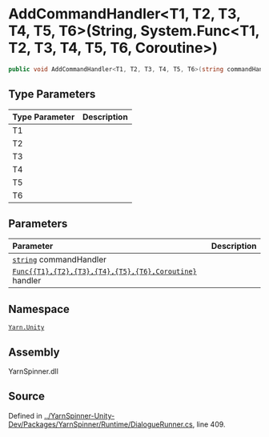# AddCommandHandler&lt;T1, T2, T3, T4, T5, T6&gt;\(String, System.Func&lt;T1, T2, T3, T4, T5, T6, Coroutine&gt;\)

```csharp
public void AddCommandHandler<T1, T2, T3, T4, T5, T6>(string commandHandler, System.Func<T1, T2, T3, T4, T5, T6, Coroutine> handler)
```

## Type Parameters

| Type Parameter | Description |
| :--- | :--- |
| T1 |  |
| T2 |  |
| T3 |  |
| T4 |  |
| T5 |  |
| T6 |  |

## Parameters

| Parameter | Description |
| :--- | :--- |
| [`string`](https://docs.microsoft.com/dotnet/api/System.String) commandHandler |  |
| [`Func{{T1},{T2},{T3},{T4},{T5},{T6},Coroutine}`](https://docs.microsoft.com/dotnet/api/System.Func{{T1},{T2},{T3},{T4},{T5},{T6},Coroutine}) handler |  |

## Namespace

[`Yarn.Unity`](../)

## Assembly

YarnSpinner.dll

## Source

Defined in [../YarnSpinner-Unity-Dev/Packages/YarnSpinner/Runtime/DialogueRunner.cs](https://github.com/YarnSpinnerTool/YarnSpinner-Unity//blob/develop/Runtime/DialogueRunner.cs#L409), line 409.

